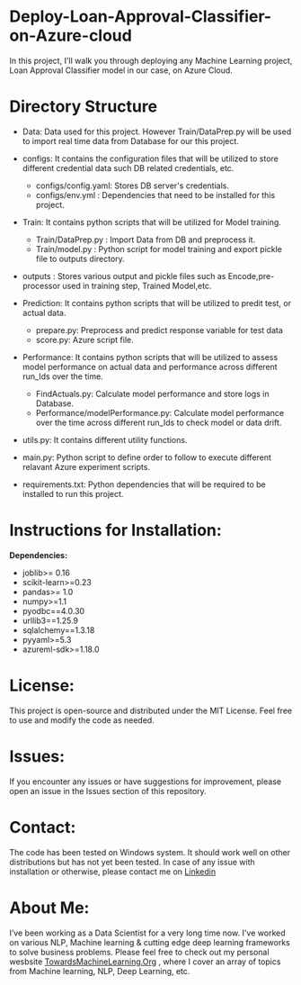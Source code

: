 # Deploy-Loan-Approval-Classifier-on-Azure-cloud

In this project, I'll walk you through deploying any Machine Learning project, Loan Approval Classifier model in our case, on Azure Cloud.

# **Directory Structure**
 * Data: Data used for this project. However Train/DataPrep.py will be used to import real time data from Database for our this project.
 * configs: It contains the configuration files that will be utilized to store different credential data such DB related credentials, etc.
	* configs/config.yaml: Stores DB server's credentials.
 	* configs/env.yml : Dependencies that need to be installed for this project.
 * Train: It contains python scripts that will be utilized for Model training.
 	* Train/DataPrep.py : Import Data from DB and preprocess it.
  	* Train/model.py :  Python script for model training and export pickle file to outputs directory.

* outputs : Stores various output and pickle files such as Encode,pre-processor used in training step, Trained Model,etc.

* Prediction: It contains python scripts that will be utilized to predit test, or actual data.
	* prepare.py: Preprocess and predict response variable for test data
 	* score.py: Azure script file.
* Performance: It contains python scripts that will be utilized to assess model performance on actual data and performance across different run_Ids over the time.
	* FindActuals.py: Calculate model performance and store logs in Database.
 	* Performance/modelPerformance.py: Calculate model performance over the time across different run_Ids to check model or data drift.

* utils.py: It contains different utility functions.
* main.py: Python script to define order to follow to execute different relavant Azure experiment scripts.
* requirements.txt: Python dependencies that will be required to be installed to run this project.

# **Instructions for Installation:**
**Dependencies:**
* joblib>= 0.16
* scikit-learn>=0.23
* pandas>= 1.0
* numpy>=1.1
* pyodbc==4.0.30
* urllib3==1.25.9
* sqlalchemy==1.3.18
* pyyaml>=5.3
* azureml-sdk>=1.18.0

# License:
This project is open-source and distributed under the MIT License. Feel free to use and modify the code as needed.

# Issues:
If you encounter any issues or have suggestions for improvement, please open an issue in the Issues section of this repository.

# Contact:
The code has been tested on Windows system. It should work well on other distributions but has not yet been tested. In case of any issue with installation or otherwise, please contact me on [Linkedin](https://www.linkedin.com/in/praveen-kumar-anwla-49169266/)

# **About Me:**
I’ve been working as a Data Scientist for a very long time now. I've worked on various NLP, Machine learning & cutting edge deep learning frameworks to solve business problems. Please feel free to check out my personal wesbsite [TowardsMachineLearning.Org](https://towardsmachinelearning.org/) , where I cover an array of topics from Machine learning, NLP, Deep Learning, etc.




